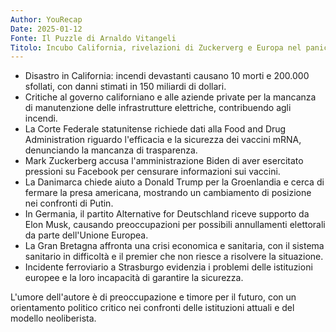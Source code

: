 ```yaml
---
Author: YouRecap
Date: 2025-01-12
Fonte: Il Puzzle di Arnaldo Vitangeli
Titolo: Incubo California, rivelazioni di Zuckerverg e Europa nel panico - Sette+
---
```


- Disastro in California: incendi devastanti causano 10 morti e 200.000 sfollati, con danni stimati in 150 miliardi di dollari.
- Critiche al governo californiano e alle aziende private per la mancanza di manutenzione delle infrastrutture elettriche, contribuendo agli incendi.
- La Corte Federale statunitense richiede dati alla Food and Drug Administration riguardo l'efficacia e la sicurezza dei vaccini mRNA, denunciando la mancanza di trasparenza.
- Mark Zuckerberg accusa l'amministrazione Biden di aver esercitato pressioni su Facebook per censurare informazioni sui vaccini.
- La Danimarca chiede aiuto a Donald Trump per la Groenlandia e cerca di fermare la presa americana, mostrando un cambiamento di posizione nei confronti di Putin.
- In Germania, il partito Alternative for Deutschland riceve supporto da Elon Musk, causando preoccupazioni per possibili annullamenti elettorali da parte dell'Unione Europea.
- La Gran Bretagna affronta una crisi economica e sanitaria, con il sistema sanitario in difficoltà e il premier che non riesce a risolvere la situazione.
- Incidente ferroviario a Strasburgo evidenzia i problemi delle istituzioni europee e la loro incapacità di garantire la sicurezza.

L'umore dell'autore è di preoccupazione e timore per il futuro, con un orientamento politico critico nei confronti delle istituzioni attuali e del modello neoliberista.
